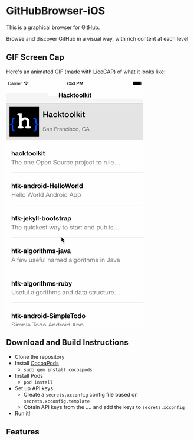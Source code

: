 GitHubBrowser-iOS
=================

This is a graphical browser for GitHub.

Browse and discover GitHub in a visual way, with rich content at each level

## GIF Screen Cap

Here's an animated GIF (made with [LiceCAP](http://www.cockos.com/licecap/)) of what it looks like:

![](https://raw.githubusercontent.com/hacktoolkit/GitHubBrowser-iOS/master/github_browser_screencap.gif)

## Download and Build Instructions

* Clone the repository
* Install [CocoaPods](http://cocoapods.org/)
  * `sudo gem install cocoapods`
* Install Pods
  * `pod install`
* Set up API keys
  * Create a `secrets.xcconfig` config file based on `secrets.xcconfig.template`
  * Obtain API keys from the ....  and add the keys to `secrets.xcconfig`
* Run it!

## Features

